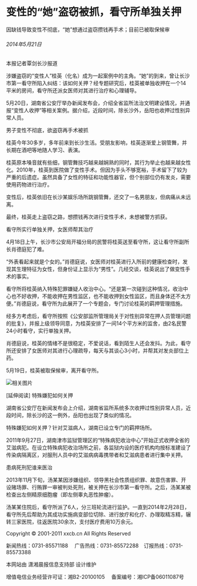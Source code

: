 # 变性的“她”盗窃被抓，看守所单独关押

因缺钱导致变性不彻底，“她”想通过盗窃攒钱再手术；目前已被取保候审

###### 2014年5月21日

本报记者覃剑长沙报道

涉嫌盗窃的“变性人”桂英（化名）成为一起案例中的主角。“她”的到来，曾让长沙市第一看守所陷入纠结：该如何关押？经专题研究后，桂英被单独收押在一个14平米的房间，看守所还派女医师对其进行治疗和心理辅导。

5月20日，湖南省公安厅举办新闻发布会，介绍全省监所法治文明建设情况，并通报“变性人收押”等相关案例。据介绍，近段时间，除长沙外，岳阳也收押过性别异常人员。

男子变性不彻底，欲盗窃再手术被抓

桂英今年30多岁，多年前来到长沙生活。受朋友影响，桂英逐渐爱上钢管舞，并长期在酒吧等地随人学习、表演。

桂英原本嗓音就有些细，钢管舞技巧越来越娴熟的同时，其行为举止也越来越女性化。2010年，桂英到医院做了变性手术。但因为手头不够宽裕，手术留下了较为严重的后遗症。虽然具备了女性的特征和功能性器官，但个别部位仍有发炎，需要使用药物进行治疗。

变性后，桂英依旧在长沙某娱乐场所跳钢管舞，还交了一名男朋友，但病痛从未远离。

最终，桂英走上盗窃之路，想攒钱再次进行变性手术，未想被警方抓获。

看守所实行单独关押，女医师帮其治疗

4月18日上午，长沙市公安局开福分局的民警将桂英送至看守所，这让看守所副所长肖德庭犯了难。

“外表看起来就是个女的。”肖德庭说，女医师对桂英进行入所前的健康检查时，发现其生理特征为女性，但身份证上显示为“男性”。几经交谈，桂英说出了做变性手术的事实。

看守所将桂英纳入特殊犯罪嫌疑人收治中心。“还是第一次碰到这种情况，收治中心也不好收押，不能收押在男性监区，也不能收押到女性监区，而且身体还不太方便。”肖德庭说，看守所为此展开了一个专题会，专门讨论桂英的羁押管理措施。

经多方考虑后，看守所按照《公安部监所管理局关于对性别异常在押人员管理问题的批复》，并报上级领导同意，为桂英安排了一间14个平方米的监舍，由2名民警24小时看守，实行单独关押。

肖德庭说，桂英的情绪不是很稳定，不爱说话，看到陌生人还会发抖。为此，看守所还安排了女医师对其进行心理疏导，每天与其谈心3小时，并帮其对发炎部位上药。

5月19日，桂英被取保候审，离开看守所。

![相关图片](../../../page/102/2014-05-21/B04/5311400608773890.jpg)

\[延伸阅读\]
特殊嫌犯如何关押

湖南省公安厅在新闻发布会上介绍，湖南省监所系统多次收押过性别异常人员，近段时间，除长沙的这一例外，岳阳也出现了类似的情况。

特殊嫌犯如何关押？针对艾滋病人，湖南已设立专门的羁押场所。

2011年9月27日，湖南津市监狱管理区的“特殊病犯收治中心”开始正式收押全省的艾滋病犯。在设立特殊病犯收治场所之前，各监狱内设的医疗机构均按标准建设了传染病隔离区，对服刑人员中的艾滋病病毒携带者和艾滋病患者进行集中关押。

患病死刑犯谁来医治

2013年11月下旬，汤某某因涉嫌组织、领导黑社会性质组织罪、故意伤害罪、开设赌场罪、行贿罪一审被判处死刑，被关押在长沙市第一看守所。之后，汤某某被检查出左侧精原细胞瘤（即左侧睾丸恶性肿瘤）。

汤某某住院后，看守所派了6人，分三班轮流进行监护。一直到2014年2月28日，看守所先后帮助为其成功实施病变部位切除、进行放疗和化疗、办理取精冻精，辗转三家医院，往返医院30余次，支付医疗费用10万余元。

Copyright © 2001-2011 xxcb.cn All Rights Reserved

新闻热线：0731-85571188 　广告热线：0731-85572288　订报热线：0731-85573388

本网站由 潇湘晨报信息支持部 设计维护

增值电信业务经营许可证：湘B2-20100105 　备案编号：湘ICP备06011087号
<!-- tcd_original_link http://epaper.xxcb.cn/XXCBB/html/2014-05/21/content_2782508.htm -->
